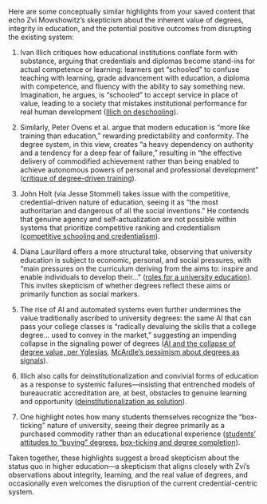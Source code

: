 Here are some conceptually similar highlights from your saved content that echo Zvi Mowshowitz’s skepticism about the inherent value of degrees, integrity in education, and the potential positive outcomes from disrupting the existing system:

1. Ivan Illich critiques how educational institutions conflate form with substance, arguing that credentials and diplomas become stand-ins for actual competence or learning: learners get “schooled” to confuse teaching with learning, grade advancement with education, a diploma with competence, and fluency with the ability to say something new. Imagination, he argues, is “schooled” to accept service in place of value, leading to a society that mistakes institutional performance for real human development ([Illich on deschooling](https://readwise.io/bookreview/42261422/?highlight=745010388)).

2. Similarly, Peter Ovens et al. argue that modern education is “more like training than education,” rewarding predictability and conformity. The degree system, in this view, creates “a heavy dependency on authority and a tendency for a deep fear of failure,” resulting in “the effective delivery of commodified achievement rather than being enabled to achieve autonomous powers of personal and professional development” ([critique of degree-driven training](https://readwise.io/bookreview/11940893/?highlight=250770457)).

3. John Holt (via Jesse Stommel) takes issue with the competitive, credential-driven nature of education, seeing it as “the most authoritarian and dangerous of all the social inventions.” He contends that genuine agency and self-actualization are not possible within systems that prioritize competitive ranking and credentialism ([competitive schooling and credentialism](https://readwise.io/bookreview/4459733/?highlight=84509050)).

4. Diana Laurillard offers a more structural take, observing that university education is subject to economic, personal, and social pressures, with “main pressures on the curriculum deriving from the aims to: inspire and enable individuals to develop their...” ([roles for a university education](https://readwise.io/bookreview/11940891/?highlight=250770133)). This invites skepticism of whether degrees reflect these aims or primarily function as social markers.

5. The rise of AI and automated systems even further undermines the value traditionally ascribed to university degrees: the same AI that can pass your college classes is “radically devaluing the skills that a college degree... used to convey in the market,” suggesting an impending collapse in the signaling power of degrees ([AI and the collapse of degree value, per Yglesias](https://readwise.io/bookreview/51285346/?highlight=887808542), [McArdle’s pessimism about degrees as signals](https://readwise.io/bookreview/51285346/?highlight=887808519)).

6. Illich also calls for deinstitutionalization and convivial forms of education as a response to systemic failures—insisting that entrenched models of bureaucratic accreditation are, at best, obstacles to genuine learning and opportunity ([deinstitutionalization as solution](https://readwise.io/bookreview/42261422/?highlight=745194593)).

7. One highlight notes how many students themselves recognize the “box-ticking” nature of university, seeing their degree primarily as a purchased commodity rather than an educational experience ([students’ attitudes to “buying” degrees](https://readwise.io/bookreview/41312026/?highlight=731156801), [box-ticking and degree completion](https://readwise.io/bookreview/41312026/?highlight=731156579)).

Taken together, these highlights suggest a broad skepticism about the status quo in higher education—a skepticism that aligns closely with Zvi’s observations about integrity, learning, and the real value of degrees, and occasionally even welcomes the disruption of the current credential-centric system.